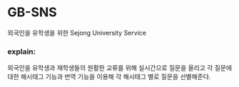 # GB-SNS
외국인을 유학생을 위한 Sejong University Service

### explain:
외국인을 유학생과 재학생들의 원활한 교류를 위해 실시간으로 질문을 올리고 각 질문에 대한 해시태그 기능과 번역 기능을 이용해 각 해시태그 별로 질문을 선별해준다. 
